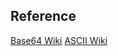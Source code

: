 ## Reference
[Base64 Wiki](https://en.wikipedia.org/wiki/Base64)
[ASCII Wiki](https://en.wikipedia.org/wiki/ASCII)